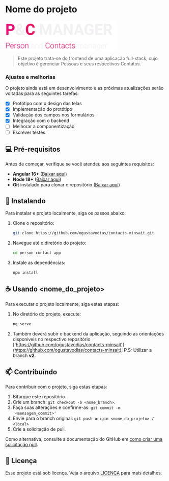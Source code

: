 # Nome do projeto

<img src="/src/assets/imgs/header-full-logo.svg" alt="Logo">

> Este projeto trata-se do frontend de uma aplicação full-stack, cujo objetivo é gerenciar Pessoas e seus respectivos Contatos.

### Ajustes e melhorias

O projeto ainda está em desenvolvimento e as próximas atualizações serão voltadas para as seguintes tarefas:

- [x] Protótipo com o design das telas
- [x] Implementação do protótipo
- [x] Validação dos campos nos formulários
- [x] Integração com o backend
- [ ] Melhorar a componentização
- [ ] Escrever testes

## 💻 Pré-requisitos

Antes de começar, verifique se você atendeu aos seguintes requisitos:

- **Angular 16+** ([Baixar aqui](https://angular.dev/installation))
- **Node 18+** ([Baixar aqui](https://nodejs.org/pt/download))
- **Git** instalado para clonar o repositório ([Baixar aqui](https://git-scm.com/))

## 🚀 Instalando

Para instalar e projeto localmente, siga os passos abaixo:

1. Clone o repositório:

   ```bash
   git clone https://github.com/ogustavodias/contacts-minsait.git
   ```

2. Navegue até o diretório do projeto:

   ```bash
   cd person-contact-app

   ```

3. Instale as dependências:

   ```bash
   npm install
   ```

## ☕ Usando <nome_do_projeto>

Para executar o projeto localmente, siga estas etapas:

1. No diretório do projeto, execute:

   ```bash
   ng serve
   ```

2. Também deverá subir o backend da aplicação, seguindo as orientações disponiveis no respectivo repositório ['https://github.com/ogustavodias/contacts-minsait'](https://github.com/ogustavodias/contacts-minsait). P.S: Utilizar a branch **v2**.

## 📫 Contribuindo

Para contribuir com o projeto, siga estas etapas:

1. Bifurque este repositório.
2. Crie um branch: `git checkout -b <nome_branch>`.
3. Faça suas alterações e confirme-as: `git commit -m '<mensagem_commit>'`
4. Envie para o branch original: `git push origin <nome_do_projeto> / <local>`
5. Crie a solicitação de pull.

Como alternativa, consulte a documentação do GitHub em [como criar uma solicitação pull](https://help.github.com/en/github/collaborating-with-issues-and-pull-requests/creating-a-pull-request).

## 📝 Licença

Esse projeto está sob licença. Veja o arquivo [LICENÇA](LICENSE.md) para mais detalhes.
